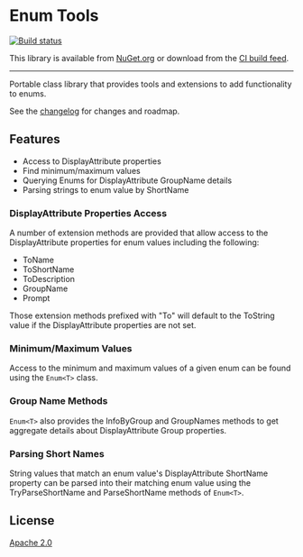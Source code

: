 # Enum Tools
[![Build status](https://ci.appveyor.com/api/projects/status/dcquffxl5ua3065i?svg=true)](https://ci.appveyor.com/project/kyleherzog/enumtools)

This library is available from [NuGet.org](https://www.nuget.org/packages/EnumTools/)
or download from the [CI build feed](https://ci.appveyor.com/nuget/enumtools).

--------------------------

Portable class library that provides tools and extensions to add functionality to enums.

See the [changelog](CHANGELOG.md) for changes and roadmap.

## Features

- Access to DisplayAttribute properties
- Find minimum/maximum values
- Querying Enums for DisplayAttribute GroupName details
- Parsing strings to enum value by ShortName

### DisplayAttribute Properties Access
A number of extension methods are provided that allow access to the DisplayAttribute properties for enum values including the following:
- ToName
- ToShortName
- ToDescription
- GroupName
- Prompt

Those extension methods prefixed with "To" will default to the ToString value if the DisplayAttribute properties are not set.

### Minimum/Maximum Values
Access to the minimum and maximum values of a given enum can be found using the `Enum<T>` class.

### Group Name Methods
`Enum<T>` also provides the InfoByGroup and GroupNames methods to get aggregate details about DisplayAttribute Group properties.

### Parsing Short Names
String values that match an enum value's DisplayAttribute ShortName property can be parsed into their matching enum value using the TryParseShortName and ParseShortName methods of `Enum<T>`.


## License
[Apache 2.0](LICENSE)